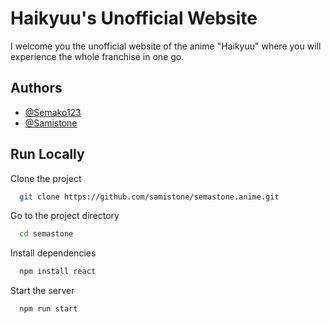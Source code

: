# Haikyuu's Unofficial Website

I welcome you the unofficial website of the anime "Haikyuu" where you will experience the whole franchise in one go.

## Authors

- [@Semako123](https://www.github.com/semako123)
- [@Samistone](https://www.github.com/samistone)

## Run Locally

Clone the project

```bash
  git clone https://github.com/samistone/semastone.anime.git
```

Go to the project directory

```bash
  cd semastone
```

Install dependencies

```bash
  npm install react
```

Start the server

```bash
  npm run start
```
